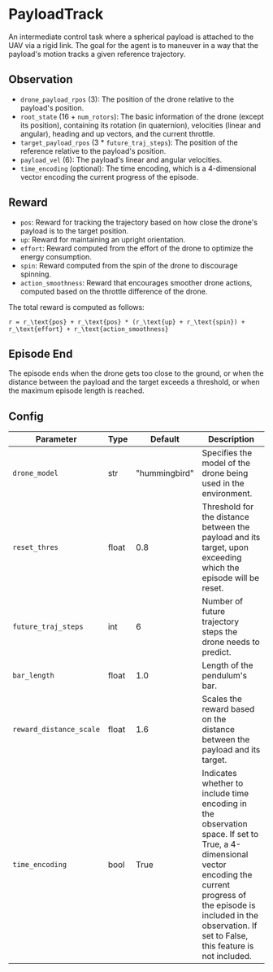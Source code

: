 PayloadTrack
============


An intermediate control task where a spherical payload is attached to the UAV via a rigid link.
The goal for the agent is to maneuver in a way that the payload's motion tracks a given
reference trajectory.

## Observation
- `drone_payload_rpos` (3): The position of the drone relative to the payload's position.
- `root_state` (16 + `num_rotors`): The basic information of the drone (except its position),
containing its rotation (in quaternion), velocities (linear and angular),
heading and up vectors, and the current throttle.
- `target_payload_rpos` (3 * `future_traj_steps`): The position of the reference relative to the payload's position.
- `payload_vel` (6): The payload's linear and angular velocities.
- `time_encoding` (optional): The time encoding, which is a 4-dimensional
vector encoding the current progress of the episode.

## Reward

- `pos`: Reward for tracking the trajectory based on how close the drone's payload is to the target position.
- `up`: Reward for maintaining an upright orientation.
- `effort`: Reward computed from the effort of the drone to optimize the
energy consumption.
- `spin`: Reward computed from the spin of the drone to discourage spinning.
- `action_smoothness`: Reward that encourages smoother drone actions, computed based on the throttle difference of the drone.

The total reward is computed as follows:
```{math}
r = r_\text{pos} + r_\text{pos} * (r_\text{up} + r_\text{spin}) + r_\text{effort} + r_\text{action_smoothness}
```

## Episode End

The episode ends when the drone gets too close to the ground, or when
the distance between the payload and the target exceeds a threshold,
or when the maximum episode length is reached.


## Config

| Parameter               | Type  | Default       | Description |
|-------------------------|-------|---------------|-------------|
| `drone_model`           | str   | "hummingbird" | Specifies the model of the drone being used in the environment. |
| `reset_thres`           | float | 0.8           | Threshold for the distance between the payload and its target, upon exceeding which the episode will be reset. |
| `future_traj_steps`     | int   | 6             | Number of future trajectory steps the drone needs to predict. |
| `bar_length`            | float | 1.0           | Length of the pendulum's bar. |
| `reward_distance_scale` | float | 1.6           | Scales the reward based on the distance between the payload and its target. |
| `time_encoding`         | bool  | True          | Indicates whether to include time encoding in the observation space. If set to True, a 4-dimensional vector encoding the current progress of the episode is included in the observation. If set to False, this feature is not included. |





